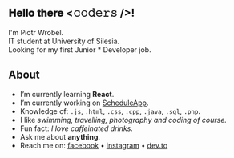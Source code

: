 <h2>𝐇𝐞𝐥𝐥𝐨 𝐭𝐡𝐞𝐫𝐞 <𝚌𝚘𝚍𝚎𝚛𝚜 />!</h2>
<p>I'm Piotr Wrobel.<br />
IT student at University of Silesia.<br />
Looking for my first Junior * Developer job.</p>

## About
* I’m currently learning **React**.
* I’m currently working on [ScheduleApp](https://github.com/ajiiz/schedule-maker-react-app).
* Knowledge of: `.js`, `.html`, `.css`, `.cpp`, `.java`, `.sql`, `.php`.
* I like *swimming, travelling, photography and coding of course.*
* Fun fact: *I love caffeinated drinks.*
* Ask me about **anything**.
* Reach me on: <a href="https://www.facebook.com/piotr.wrobel.99">facebook</a> • <a href="https://www.instagram.com/piotr_wrobel_/">instagram</a> • <a href="https://dev.to/ajiiz">dev.to</a>

